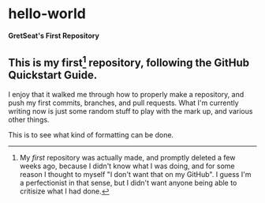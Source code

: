 # hello-world
**GretSeat's First Repository**
## This is my first[^1] repository, following the GitHub Quickstart Guide.

I enjoy that it walked me through how to properly make a repository, and push my first commits, branches, and pull requests. What I'm currently writing now is just some random stuff to play with the mark up, and various other things.

[^1]: My *first* repository was actually made, and promptly deleted a few weeks ago, because I didn't know what I was doing, and for some reason I thought to myself "I don't want that on my GitHub". I guess I'm a perfectionist in that sense, but I didn't want anyone being able to critisize what I had done. 

This is to see what kind of formatting can be done. 
